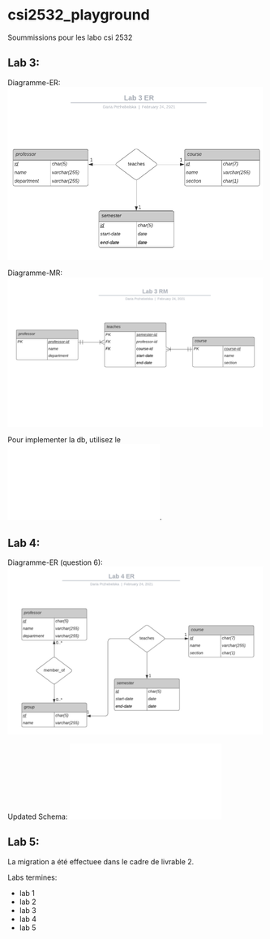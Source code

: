 # csi2532_playground

Soummissions pour les labo csi 2532

## Lab 3:

Diagramme-ER: ![ER](/assets/diagrams/lab3er.png)

Diagramme-MR: ![MR](/assets/diagrams/lab3mr.png)

Pour implementer la db, utilisez le ![schema](/db/lab3schema.sql).

## Lab 4:

Diagramme-ER (question 6): ![ER](/assets/diagrams/lab4er.png)

Updated Schema: ![schema](/db/lab4schema.sql)

## Lab 5:

La migration a été effectuee dans le cadre de livrable 2.

Labs termines:
- lab 1
- lab 2
- lab 3
- lab 4
- lab 5

